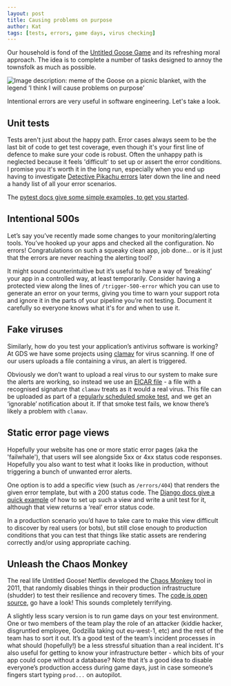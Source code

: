 ```yaml
---
layout: post
title: Causing problems on purpose
author: Kat
tags: [tests, errors, game days, virus checking]
---
```


Our household is fond of the [Untitled Goose Game](https://goose.game/) and its refreshing moral approach. 
The idea is to complete a number of tasks designed to annoy the townsfolk as much as possible. 

![Image description: meme of the Goose on a picnic blanket, with the legend ‘I think I will cause problems on purpose’](https://i.kym-cdn.com/photos/images/newsfeed/001/629/979/569)

Intentional errors are very useful in software engineering. Let's take a look.

## Unit tests

Tests aren't just about the happy path. Error cases always seem to be the last bit of code to get test coverage, even though it's your first line of defence to make sure your code is robust.
Often the unhappy path is neglected because it feels 'difficult' to set up or assert the error conditions. I promise you it's worth it in the long run, especially when you end up having to investigate [Detective Pikachu errors](https://katstevens.github.io/2019/11/03/detective-pikachu.html) later down the line and need a handy list of all your error scenarios.

The [pytest docs give some simple examples, to get you started](https://docs.pytest.org/en/stable/assert.html#assertions-about-expected-exceptions). 

## Intentional 500s

Let’s say you’ve recently made some changes to your monitoring/alerting tools. You’ve hooked up your apps and checked all the configuration. 
No errors! Congratulations on such a squeaky clean app, job done… or is it just that the errors are never reaching the alerting tool? 

It might sound counterintuitive but it’s useful to have a way of ‘breaking’ your app in a controlled way, at least temporarily. 
Consider having a protected view along the lines of `/trigger-500-error` which you can use to generate an error on your terms, giving you time to warn your support rota and ignore it in the parts of your pipeline you’re not testing.
Document it carefully so everyone knows what it's for and when to use it.

## Fake viruses

Similarly, how do you test your application’s antivirus software is working? 
At GDS we have some projects using [clamav](https://www.clamav.net/) for virus scanning. 
If one of our users uploads a file containing a virus, an alert is triggered.

Obviously we don’t want to upload a real virus to our system to make sure the alerts are working, so instead we use an [EICAR file](https://www.eicar.org/?page_id=3950) - a file with a recognised signature that `clamav` treats as it would a real virus. 
This file can be uploaded as part of a [regularly scheduled smoke test](https://github.com/alphagov/digitalmarketplace-functional-tests/blob/master/features/smoulder-tests/antivirus/antivirus.feature), and we get an ‘ignorable’ notification about it. 
If that smoke test fails, we know there’s likely a problem with `clamav`.

## Static error page views

Hopefully your website has one or more static error pages (aka the 'failwhale'), that users will see alongside 5xx or 4xx status code responses. 
Hopefully you also want to test what it looks like in production, without triggering a bunch of unwanted error alerts.

One option is to add a specific view (such as `/errors/404`) that renders the given error template, but with a 200 status code. 
The [Django docs give a quick example](https://docs.djangoproject.com/en/3.1/topics/http/views/#testing-custom-error-views) of how to set up such a view and write a unit test for it, although that view returns a ‘real’ error status code.

In a production scenario you’d have to take care to make this view difficult to discover by real users (or bots), but still close enough to production conditions that you can test that things like static assets are rendering correctly and/or using appropriate caching.

## Unleash the Chaos Monkey

The real life Untitled Goose! Netflix developed the [Chaos Monkey](https://netflix.github.io/chaosmonkey/) tool in 2011, that randomly disables things in their production infrastructure (shudder) to test their resilience and recovery times. 
The [code is open source](https://github.com/Netflix/chaosmonkey), go have a look! This sounds completely terrifying.

A slightly less scary version is to run game days on your test environment. 
One or two members of the team play the role of an attacker (kiddie hacker, disgruntled employee, Godzilla taking out eu-west-1, etc) and the rest of the team has to sort it out. 
It’s a good test of the team’s incident processes in what should (hopefully!) be a less stressful situation than a real incident. It's also useful for getting to know your infrastructure better - which bits of your app could cope without a database? 
Note that it’s a good idea to disable everyone’s production access during game days, just in case someone’s fingers start typing `prod...` on autopilot.
